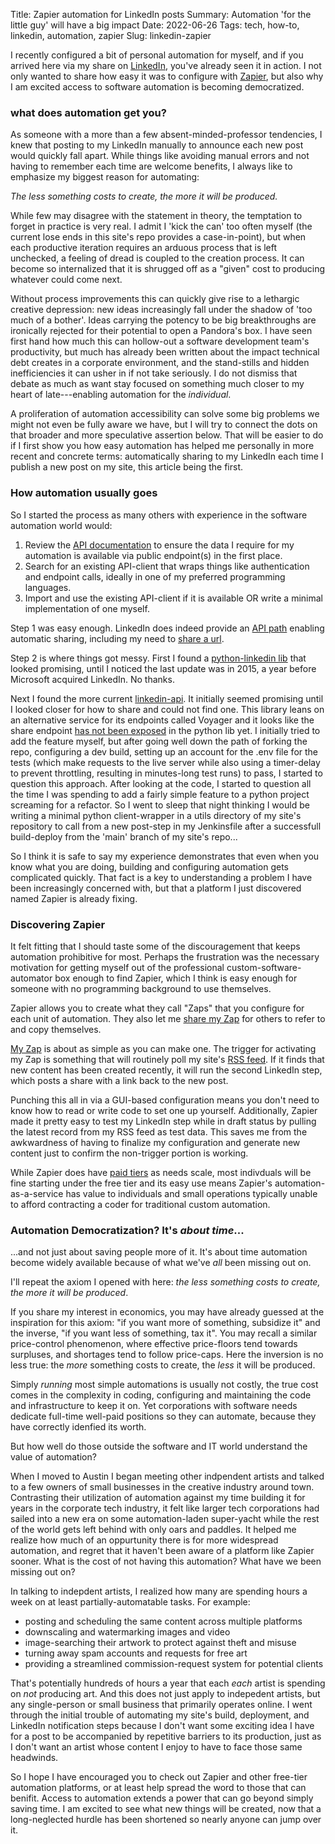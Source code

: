 Title: Zapier automation for LinkedIn posts
Summary: Automation 'for the little guy' will have a big impact
Date: 2022-06-26
Tags: tech, how-to, linkedin, automation, zapier
Slug: linkedin-zapier

I recently configured a bit of personal automation for myself,
and if you arrived here via my share on [LinkedIn](https://www.linkedin.com/in/thomas-flanigan/),
you've already seen it in action.
I not only wanted to share how easy it was to configure with [Zapier](https://zapier.com/),
but also why I am excited access to software automation is becoming democratized.

### what does automation get you?

As someone with a more than a few absent-minded-professor tendencies,
I knew that posting to my LinkedIn manually to announce each new post would quickly fall apart.
While things like avoiding manual errors and not having to remember each time are welcome benefits, 
I always like to emphasize my biggest reason for automating:

*The less something costs to create, the more it will be produced.*

While few may disagree with the statement in theory,
the temptation to forget in practice is very real.
I admit I 'kick the can' too often myself 
(the current lose ends in this site's repo provides a case-in-point), 
but when each productive iteration requires an arduous process that is left unchecked, 
a feeling of dread is coupled to the creation process.
It can become so internalized that it is shrugged off as a "given" cost to producing whatever could come next.

Without process improvements this can quickly give rise to a lethargic creative depression: 
new ideas increasingly fall under the shadow of 'too much of a bother'. 
Ideas carrying the potency to be big breakthroughs are ironically rejected for their potential to open a Pandora's box.
I have seen first hand how much this can hollow-out a software development team's productivity, 
but much has already been written about the impact technical debt creates in a corporate environment, 
and the stand-stills and hidden inefficiencies it can usher in if not take seriously.
I do not dismiss that debate as much as want stay focused on something much closer to my heart of late---enabling automation for the *individual*.

A proliferation of automation accessibility can solve some big problems we might not even be fully aware we have, 
but I will try to connect the dots on that broader and more speculative assertion below. 
That will be easier to do if I first show you how easy automation has helped me personally in more recent and concrete terms: 
automatically sharing to my LinkedIn each time I publish a new post on my site, this article being the first.

### How automation usually goes

So I started the process as many others with experience in the software automation world would:

1. Review the [API documentation](https://docs.microsoft.com/en-us/linkedin/) to ensure the data I require for my automation is available via public endpoint(s) in the first place.
2. Search for an existing API-client that wraps things like authentication and endpoint calls, ideally in one of my preferred programming languages.
3. Import and use the existing API-client if it is available OR write a minimal implementation of one myself.

Step 1 was easy enough. 
LinkedIn does indeed provide an [API path](https://docs.microsoft.com/en-us/linkedin/consumer/integrations/self-serve/share-on-linkedin#creating-a-share-on-linkedin) enabling automatic sharing, including my need to [share a url](https://docs.microsoft.com/en-us/linkedin/consumer/integrations/self-serve/share-on-linkedin#create-an-article-or-url-share).

Step 2 is where things got messy.
First I found a [python-linkedin lib](https://github.com/ozgur/python-linkedin) that looked promising, until I noticed the last update was in 2015, a year before Microsoft acquired LinkedIn. No thanks.

Next I found the more current [linkedin-api](https://github.com/tomquirk/linkedin-api). It initially seemed promising until I looked closer for how to share and could not find one. This library leans on an alternative service for its endpoints called Voyager and it looks like the share endpoint [has not been exposed](https://github.com/tomquirk/linkedin-api/issues/106) in the python lib yet. I initially tried to add the feature myself, but after going well down the path of forking the repo, configuring a dev build, setting up an account for the .env file for the tests (which make requests to the live server while also using a timer-delay to prevent throttling, resulting in minutes-long test runs) to pass, I started to question this approach. 
After looking at the code, I started to question all the time I was spending to add a fairly simple feature to a python project screaming for a refactor. 
So I went to sleep that night thinking I would be writing a minimal python client-wrapper in a utils directory of my site's repository to call from a new post-step in my Jenkinsfile after a successfull build-deploy from the 'main' branch of my site's repo...

So I think it is safe to say my experience demonstrates that even when you know what you are doing, building and configuring automation gets complicated quickly. That fact is a key to understanding a problem I have been increasingly concerned with, but that a platform I just discovered named Zapier is already fixing. 

### Discovering Zapier

It felt fitting that I should taste some of the discouragement that keeps automation prohibitive for most. 
Perhaps the frustration was the necessary motivation for getting myself out of the professional custom-software-automator box enough to find Zapier,
which I think is easy enough for someone with no programming background to use themselves.

Zapier allows you to create what they call "Zaps" that you configure for each unit of automation.
They also let me [share my Zap](https://zapier.com/shared/2a8c0753b0c2ef3026bf9487b4fb21c92db7e351) for others to refer to and copy themselves.

[My Zap](https://zapier.com/shared/2a8c0753b0c2ef3026bf9487b4fb21c92db7e351) is about as simple as you can make one. 
The trigger for activating my Zap is something that will routinely poll my site's [RSS feed](https://en.wikipedia.org/wiki/RSS).
If it finds that new content has been created recently, it will run the second LinkedIn step, which posts a share with a link back to the new post.

Punching this all in via a GUI-based configuration means you don't need to know how to read or write code to set one up yourself.
Additionally, Zapier made it pretty easy to test my LinkedIn step while in draft status by pulling the latest record from my RSS feed as test data. 
This saves me from the awkwardness of having to finalize my configuration and generate new content just to confirm the non-trigger portion is working.

While Zapier does have [paid tiers](https://zapier.com/app/billing/plans) as needs scale, most indivduals will be fine starting under the free tier and its easy use means Zapier's automation-as-a-service has value to individuals and small operations typically unable to afford contracting a coder for traditional custom automation.

### Automation Democratization? It's *about time*...

...and not just about saving people more of it. It's about time automation become widely available because of what we've *all* been missing out on.

I'll repeat the axiom I opened with here: *the less something costs to create, the more it will be produced*.

If you share my interest in economics, you may have already guessed at the inspiration for this axiom: 
"if you want more of something, subsidize it" and the inverse, "if you want less of something, tax it".
You may recall a similar price-control phenomenon,
where effective price-floors tend towards surpluses, and shortages tend to follow price-caps. 
Here the inversion is no less true: the *more* something costs to create, the *less* it will be produced.

Simply *running* most simple automations is usually not costly, 
the true cost comes in the complexity in coding, configuring and maintaining the code and infrastructure to keep it on. 
Yet corporations with software needs dedicate full-time well-paid positions so they can automate, because they have correctly idenfied its worth. 

But how well do those outside the software and IT world understand the value of automation?

When I moved to Austin I began meeting other indpendent artists and talked to a few owners of small businesses in the creative industry around town. 
Contrasting their utilization of automation against my time building it for years in the corporate tech industry, 
it felt like larger tech corporations had sailed into a new era on some automation-laden super-yacht while the rest of the world gets left behind with only oars and paddles.
It helped me realize how much of an oppurtunity there is for more widespread automation, 
and regret that it haven't been aware of a platform like Zapier sooner. 
What is the cost of not having this automation? What have we been missing out on? 

In talking to indepdent artists, I realized how many are spending hours a week on at least partially-automatable tasks. 
For example:

- posting and scheduling the same content across multiple platforms
- downscaling and watermarking images and video
- image-searching their artwork to protect against theft and misuse
- turning away spam accounts and requests for free art
- providing a streamlined commission-request system for potential clients

That's potentially hundreds of hours a year that each *each* artist is spending on *not* producing art.
And this does not just apply to indepedent artists, but any single-person or small business that primarily operates online.
I went through the initial trouble of automating my site's build, deployment, and LinkedIn notification steps
because I don't want some exciting idea I have for a post to be accompanied by repetitive barriers to its production,
just as I don't want an artist whose content I enjoy to have to face those same headwinds.

So I hope I have encouraged you to check out Zapier and other free-tier automation platforms, 
or at least help spread the word to those that can benifit.
Access to automation extends a power that can go beyond simply saving time. 
I am excited to see what new things will be created, 
now that a long-neglected hurdle has been shortened so nearly anyone can jump over it.
